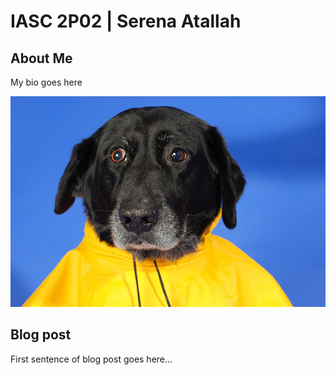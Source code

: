 # IASC 2P02 | Serena Atallah

## About Me

My bio goes here

![](images/yellow.jpg)

## Blog post

First sentence of blog post goes here...
